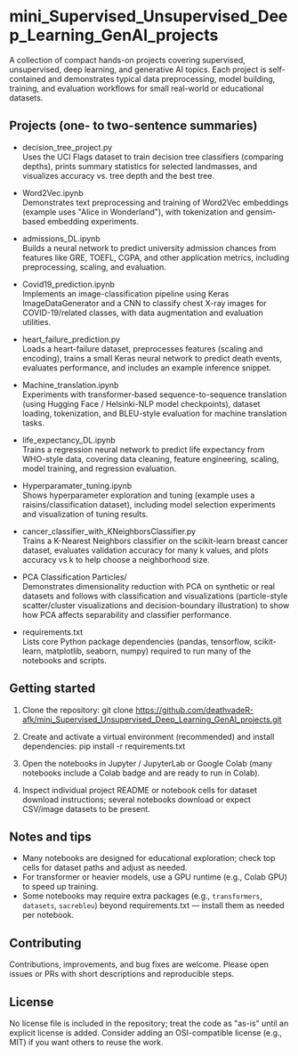 # mini_Supervised_Unsupervised_Deep_Learning_GenAI_projects

A collection of compact hands-on projects covering supervised, unsupervised, deep learning, and generative AI topics. Each project is self-contained and demonstrates typical data preprocessing, model building, training, and evaluation workflows for small real-world or educational datasets.

## Projects (one- to two-sentence summaries)

- decision_tree_project.py  
  Uses the UCI Flags dataset to train decision tree classifiers (comparing depths), prints summary statistics for selected landmasses, and visualizes accuracy vs. tree depth and the best tree.

- Word2Vec.ipynb  
  Demonstrates text preprocessing and training of Word2Vec embeddings (example uses "Alice in Wonderland"), with tokenization and gensim-based embedding experiments.

- admissions_DL.ipynb  
  Builds a neural network to predict university admission chances from features like GRE, TOEFL, CGPA, and other application metrics, including preprocessing, scaling, and evaluation.

- Covid19_prediction.ipynb  
  Implements an image-classification pipeline using Keras ImageDataGenerator and a CNN to classify chest X-ray images for COVID-19/related classes, with data augmentation and evaluation utilities.

- heart_failure_prediction.py  
  Loads a heart-failure dataset, preprocesses features (scaling and encoding), trains a small Keras neural network to predict death events, evaluates performance, and includes an example inference snippet.

- Machine_translation.ipynb  
  Experiments with transformer-based sequence-to-sequence translation (using Hugging Face / Helsinki-NLP model checkpoints), dataset loading, tokenization, and BLEU-style evaluation for machine translation tasks.

- life_expectancy_DL.ipynb  
  Trains a regression neural network to predict life expectancy from WHO-style data, covering data cleaning, feature engineering, scaling, model training, and regression evaluation.

- Hyperparamater_tuning.ipynb  
  Shows hyperparameter exploration and tuning (example uses a raisins/classification dataset), including model selection experiments and visualization of tuning results.

- cancer_classifier_with_KNeighborsClassifier.py  
  Trains a K-Nearest Neighbors classifier on the scikit-learn breast cancer dataset, evaluates validation accuracy for many k values, and plots accuracy vs k to help choose a neighborhood size.

- PCA Classification Particles/  
  Demonstrates dimensionality reduction with PCA on synthetic or real datasets and follows with classification and visualizations (particle-style scatter/cluster visualizations and decision-boundary illustration) to show how PCA affects separability and classifier performance.

- requirements.txt  
  Lists core Python package dependencies (pandas, tensorflow, scikit-learn, matplotlib, seaborn, numpy) required to run many of the notebooks and scripts.

## Getting started

1. Clone the repository:
   git clone https://github.com/deathvadeR-afk/mini_Supervised_Unsupervised_Deep_Learning_GenAI_projects.git

2. Create and activate a virtual environment (recommended) and install dependencies:
   pip install -r requirements.txt

3. Open the notebooks in Jupyter / JupyterLab or Google Colab (many notebooks include a Colab badge and are ready to run in Colab).

4. Inspect individual project README or notebook cells for dataset download instructions; several notebooks download or expect CSV/image datasets to be present.

## Notes and tips

- Many notebooks are designed for educational exploration; check top cells for dataset paths and adjust as needed.  
- For transformer or heavier models, use a GPU runtime (e.g., Colab GPU) to speed up training.  
- Some notebooks may require extra packages (e.g., `transformers`, `datasets`, `sacrebleu`) beyond requirements.txt — install them as needed per notebook.

## Contributing

Contributions, improvements, and bug fixes are welcome. Please open issues or PRs with short descriptions and reproducible steps.

## License

No license file is included in the repository; treat the code as "as-is" until an explicit license is added. Consider adding an OSI-compatible license (e.g., MIT) if you want others to reuse the work.
